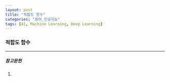 ```yaml
---
layout: post
title: "적합도 함수"
categories: "용어_인공지능"
tags: [AI, Machine Learning, Deep Learning]
---
```


### 적합도 함수

---

##### 참고문헌

1) 

